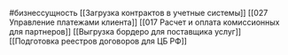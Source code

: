 #бизнессущность 
[[Загрузка контрактов в учетные системы]]
[[027 Управление платежами клиента]] 
[[017 Расчет и оплата комиссионных для партнеров]]
[[Выгрузка бордеро для поставщика услуг]]
[[Подготовка реестров договоров для ЦБ РФ]]

